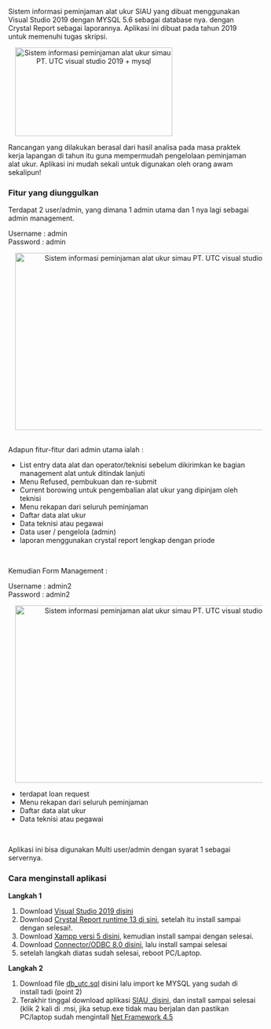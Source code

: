 <p>Sistem informasi&nbsp;peminjaman alat ukur SIAU yang dibuat menggunakan Visual Studio 2019 dengan MYSQL 5.6 sebagai database nya. dengan Crystal Report sebagai laporannya. Aplikasi ini dibuat pada tahun 2019 untuk memenuhi tugas skripsi.</p><a href="https://blogger.googleusercontent.com/img/b/R29vZ2xl/AVvXsEgne6XSD31IvVkNQTFNTk9KuRmMksGB_3t_lrdteS5WiQXLccAeaX-j7TGsDnUC464tH861oSuDpolo8sPCEi11N_gQYrebPBTEjalrqjpSiDFAxgsmGplR_KUrz-I2WCMsjTCVLUr-n1pnwxc_qcK0NSPSjTC9JHvsJyMp5nu3vKJIsREiV0Zelo1F1g/s1280/WhatsApp%20Image%202022-11-13%20at%2021.32.07.jpeg" style="margin-left: 1em; margin-right: 1em; text-align: center;"><img alt="Sistem informasi peminjaman alat ukur simau PT. UTC visual studio 2019 + mysql" border="0" data-original-height="719" data-original-width="1280" height="180" src="https://blogger.googleusercontent.com/img/b/R29vZ2xl/AVvXsEgne6XSD31IvVkNQTFNTk9KuRmMksGB_3t_lrdteS5WiQXLccAeaX-j7TGsDnUC464tH861oSuDpolo8sPCEi11N_gQYrebPBTEjalrqjpSiDFAxgsmGplR_KUrz-I2WCMsjTCVLUr-n1pnwxc_qcK0NSPSjTC9JHvsJyMp5nu3vKJIsREiV0Zelo1F1g/w320-h180/WhatsApp%20Image%202022-11-13%20at%2021.32.07.jpeg" title="Sistem informasi peminjaman alat ukur simau PT. UTC visual studio 2019 + mysql" width="320" /></a><br /><p>Rancangan yang dilakukan berasal dari hasil analisa pada masa praktek kerja lapangan di tahun itu guna mempermudah pengelolaan peminjaman alat ukur. Aplikasi ini mudah sekali untuk digunakan oleh orang awam sekalipun!</p>

<h3 style="text-align: left;">Fitur yang diunggulkan </h3><p>Terdapat 2 user/admin, yang dimana 1 admin utama dan 1 nya lagi sebagai admin management.</p><p>Username : admin<br />Password : admin</p><div class="separator" style="clear: both; text-align: center;"><a href="https://blogger.googleusercontent.com/img/b/R29vZ2xl/AVvXsEhIaC5gUvVow_rSFjcpO5kzhMT7KTY3hqKyo-Mgjw8xgh80r9H240dPdLiGq3eCr48S_rq3pwOx7pJgbv50qlt_enT11Hv16NGe4uuvaDreoKLnCSQQVTKPgqJo8CSZkNfOuITUYXr2PNa6tcFO6o5PC4g2__Lrm-gPJrRRFaAyDh1yG_iFLFMl7gO41Q/s1280/WhatsApp%20Image%202022-11-13%20at%2021.34.11.jpeg" style="margin-left: 1em; margin-right: 1em;"><img alt="Sistem informasi peminjaman alat ukur simau PT. UTC visual studio 2019 + mysql" border="0" data-original-height="719" data-original-width="1280" height="360" src="https://blogger.googleusercontent.com/img/b/R29vZ2xl/AVvXsEhIaC5gUvVow_rSFjcpO5kzhMT7KTY3hqKyo-Mgjw8xgh80r9H240dPdLiGq3eCr48S_rq3pwOx7pJgbv50qlt_enT11Hv16NGe4uuvaDreoKLnCSQQVTKPgqJo8CSZkNfOuITUYXr2PNa6tcFO6o5PC4g2__Lrm-gPJrRRFaAyDh1yG_iFLFMl7gO41Q/w640-h360/WhatsApp%20Image%202022-11-13%20at%2021.34.11.jpeg" title="Sistem informasi peminjaman alat ukur simau PT. UTC visual studio 2019 + mysql" width="640" /></a></div><br /><p>Adapun fitur-fitur dari admin utama ialah :</p><p></p><ul style="text-align: left;"><li>List entry data alat dan operator/teknisi sebelum dikirimkan ke bagian management alat untuk ditindak lanjuti</li><li>Menu Refused, pembukuan dan re-submit</li><li>Current borowing untuk pengembalian alat ukur yang dipinjam oleh teknisi</li><li>Menu rekapan dari seluruh peminjaman</li><li>Daftar data alat ukur</li><li>Data teknisi atau pegawai</li><li>Data user / pengelola (admin)</li><li>laporan menggunakan crystal report lengkap dengan priode</li></ul><p></p><p><br /></p><p>Kemudian Form Management :</p><p>Username : admin2<br />Password : admin2</p><div class="separator" style="clear: both; text-align: center;"><a href="https://blogger.googleusercontent.com/img/b/R29vZ2xl/AVvXsEhZD7YFKnYhoS2gg6843dwNBpdiYm4F_2kzY3DVCjcIg991_3Tn_M0ziD7Er3vNbYR5HkfkJP-SLEBOdqMlw0Siz432vCb0TjnbOLDF2iXziqoGQON3V8Gv5-Y6uZ09gaQPv7UuNaonP839bSiHhqcLaP_RFHfX5tYInVhY3TeKrya553FDBtU3dnozKQ/s1280/WhatsApp%20Image%202022-11-13%20at%2023.34.09.jpeg" style="margin-left: 1em; margin-right: 1em;"><img alt="Sistem informasi peminjaman alat ukur simau PT. UTC visual studio 2019 + mysql" border="0" data-original-height="721" data-original-width="1280" height="360" src="https://blogger.googleusercontent.com/img/b/R29vZ2xl/AVvXsEhZD7YFKnYhoS2gg6843dwNBpdiYm4F_2kzY3DVCjcIg991_3Tn_M0ziD7Er3vNbYR5HkfkJP-SLEBOdqMlw0Siz432vCb0TjnbOLDF2iXziqoGQON3V8Gv5-Y6uZ09gaQPv7UuNaonP839bSiHhqcLaP_RFHfX5tYInVhY3TeKrya553FDBtU3dnozKQ/w640-h360/WhatsApp%20Image%202022-11-13%20at%2023.34.09.jpeg" title="Sistem informasi peminjaman alat ukur simau PT. UTC visual studio 2019 + mysql" width="640" /></a></div><p></p><ul style="text-align: left;"><li>terdapat loan request</li><li>Menu rekapan dari seluruh peminjaman</li><li>Daftar data alat ukur</li><li>Data teknisi atau pegawai</li></ul><p></p><p><br /></p><p>Aplikasi ini bisa digunakan Multi user/admin dengan syarat 1 sebagai servernya.&nbsp;</p><h3 style="text-align: left;">Cara menginstall aplikasi</h3><div><p><b>Langkah 1</b></p><p></p><ol style="text-align: left;">
  <li> Download <a href="https://visualstudio.microsoft.com/vs/older-downloads/" target="_blank">Visual Studio 2019 disini </a></li>
  <li>Download <a href="https://downloads.i-theses.com/index.php?option=com_downloads&amp;task=downloads&amp;groupid=9&amp;id=101" target="_blank">Crystal Report runtime 13 di sini</a>, setelah itu install sampai dengan selesai!.</li>
  
  <li>Download <a href="https://sourceforge.net/projects/xampp/files/XAMPP%20Windows/5.6.40/" target="_blank">Xampp versi 5 disini</a>, kemudian install sampai dengan selesai.</li>
  
  <li>Download <a href="https://dev.mysql.com/downloads/connector/odbc/" target="_blank">Connector/ODBC 8.0 disini</a>, lalu install sampai selesai</li>
  
  <li>setelah langkah diatas sudah selesai, reboot PC/Laptop.</li></ol><p></p><p><b>Langkah 2</b></p><p></p><ol style="text-align: left;">
  
  <li>Download file <a href="https://drive.google.com/file/d/1qxTo2TYMQ5nyecRzg_pCuD7pTUUeIf3D/view?usp=sharing" target="_blank">db_utc.sql</a> disini lalu import ke MYSQL yang sudah di install tadi (point 2)</li><li>Terakhir tinggal download aplikasi <a href="https://drive.google.com/file/d/1jeTdHnZpFVsiRGKQOBGVWbnD1ej9FK5J/view?usp=share_link" target="_blank">SIAU&nbsp; disini</a>, dan install sampai selesai (klik 2 kali di .msi, jika setup.exe tidak mau berjalan dan pastikan PC/laptop sudah mengintall <a href="https://dotnet.microsoft.com/en-us/download/dotnet-framework" target="_blank">Net Framework 4.5</a>
  </li></ol><p></p>

